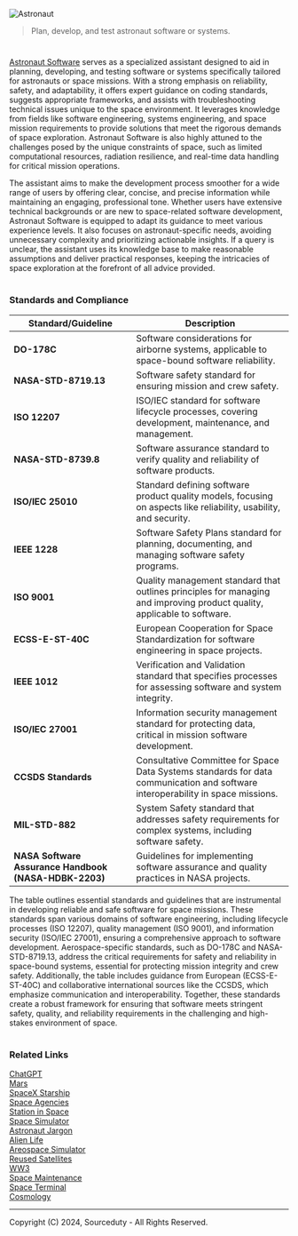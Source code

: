 ![Astronaut](https://github.com/user-attachments/assets/1c6b4c28-994d-48ca-86da-33f91539bcf4)

> Plan, develop, and test astronaut software or systems.

#

[Astronaut Software](https://chatgpt.com/g/g-F89U0wJa0-astronaut-software) serves as a specialized assistant designed to aid in planning, developing, and testing software or systems specifically tailored for astronauts or space missions. With a strong emphasis on reliability, safety, and adaptability, it offers expert guidance on coding standards, suggests appropriate frameworks, and assists with troubleshooting technical issues unique to the space environment. It leverages knowledge from fields like software engineering, systems engineering, and space mission requirements to provide solutions that meet the rigorous demands of space exploration. Astronaut Software is also highly attuned to the challenges posed by the unique constraints of space, such as limited computational resources, radiation resilience, and real-time data handling for critical mission operations.

The assistant aims to make the development process smoother for a wide range of users by offering clear, concise, and precise information while maintaining an engaging, professional tone. Whether users have extensive technical backgrounds or are new to space-related software development, Astronaut Software is equipped to adapt its guidance to meet various experience levels. It also focuses on astronaut-specific needs, avoiding unnecessary complexity and prioritizing actionable insights. If a query is unclear, the assistant uses its knowledge base to make reasonable assumptions and deliver practical responses, keeping the intricacies of space exploration at the forefront of all advice provided.

#
### Standards and Compliance

| Standard/Guideline        | Description                                                                                      |
|---------------------------|--------------------------------------------------------------------------------------------------|
| **DO-178C**               | Software considerations for airborne systems, applicable to space-bound software reliability.    |
| **NASA-STD-8719.13**      | Software safety standard for ensuring mission and crew safety.                                   |
| **ISO 12207**             | ISO/IEC standard for software lifecycle processes, covering development, maintenance, and management. |
| **NASA-STD-8739.8**       | Software assurance standard to verify quality and reliability of software products.              |
| **ISO/IEC 25010**         | Standard defining software product quality models, focusing on aspects like reliability, usability, and security. |
| **IEEE 1228**             | Software Safety Plans standard for planning, documenting, and managing software safety programs. |
| **ISO 9001**              | Quality management standard that outlines principles for managing and improving product quality, applicable to software. |
| **ECSS-E-ST-40C**         | European Cooperation for Space Standardization for software engineering in space projects.       |
| **IEEE 1012**             | Verification and Validation standard that specifies processes for assessing software and system integrity. |
| **ISO/IEC 27001**         | Information security management standard for protecting data, critical in mission software development. |
| **CCSDS Standards**       | Consultative Committee for Space Data Systems standards for data communication and software interoperability in space missions. |
| **MIL-STD-882**           | System Safety standard that addresses safety requirements for complex systems, including software safety. |
| **NASA Software Assurance Handbook (NASA-HDBK-2203)** | Guidelines for implementing software assurance and quality practices in NASA projects. |

The table outlines essential standards and guidelines that are instrumental in developing reliable and safe software for space missions. These standards span various domains of software engineering, including lifecycle processes (ISO 12207), quality management (ISO 9001), and information security (ISO/IEC 27001), ensuring a comprehensive approach to software development. Aerospace-specific standards, such as DO-178C and NASA-STD-8719.13, address the critical requirements for safety and reliability in space-bound systems, essential for protecting mission integrity and crew safety. Additionally, the table includes guidance from European (ECSS-E-ST-40C) and collaborative international sources like the CCSDS, which emphasize communication and interoperability. Together, these standards create a robust framework for ensuring that software meets stringent safety, quality, and reliability requirements in the challenging and high-stakes environment of space.

#
### Related Links

[ChatGPT](https://github.com/sourceduty/ChatGPT)
<br>
[Mars](https://github.com/sourceduty/Mars)
<br>
[SpaceX Starship](https://github.com/sourceduty/SpaceX_Starship)
<br>
[Space Agencies](https://github.com/sourceduty/Space_Agencies)
<br>
[Station in Space](https://chat.openai.com/g/g-RhQ7LG2GQ-station-in-space)
<br>
[Space Simulator](https://chat.openai.com/g/g-HiBjZs8sv-space-simulator)
<br>
[Astronaut Jargon](https://github.com/sourceduty/Astronaut_Jargon)
<br>
[Alien Life](https://github.com/sourceduty/Alien_Life)
<br>
[Areospace Simulator](https://github.com/sourceduty/Aerospace_Simulator)
<br>
[Reused Satellites](https://github.com/sourceduty/Reused_Satellites)
<br>
[WW3](https://github.com/sourceduty/WW3)
<br>
[Space Maintenance](https://github.com/sourceduty/Space_Maintenance)
<br>
[Space Terminal](https://github.com/sourceduty/Space_Terminal)
<br>
[Cosmology](https://github.com/sourceduty/Cosmology)

***
Copyright (C) 2024, Sourceduty - All Rights Reserved.
